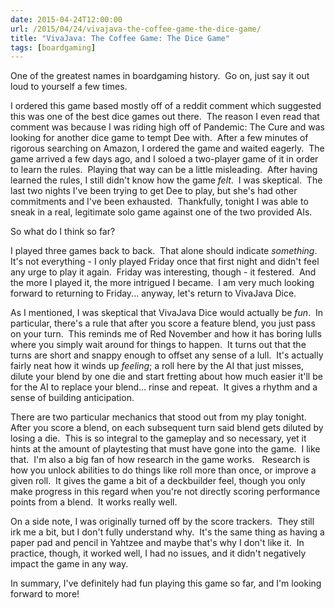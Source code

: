 ```yaml
---
date: 2015-04-24T12:00:00
url: /2015/04/24/vivajava-the-coffee-game-the-dice-game/
title: "VivaJava: The Coffee Game: The Dice Game"
tags: [boardgaming]
---
```


One of the greatest names in boardgaming history.  Go on, just say it out loud to yourself a few times.

I ordered this game based mostly off of a reddit comment which suggested this was one of the best dice games out there.  The reason I even read that comment was because I was riding high off of Pandemic: The Cure and was looking for another dice game to tempt Dee with.  After a few minutes of rigorous searching on Amazon, I ordered the game and waited eagerly.  The game arrived a few days ago, and I soloed a two-player game of it in order to learn the rules.  Playing that way can be a little misleading.  After having learned the rules, I still didn't know how the game <em>felt</em>.  I was skeptical.  The last two nights I've been trying to get Dee to play, but she's had other commitments and I've been exhausted.  Thankfully, tonight I was able to sneak in a real, legitimate solo game against one of the two provided AIs.

So what do I think so far?

I played three games back to back.  That alone should indicate <em>something</em>.  It's not everything - I only played Friday once that first night and didn't feel any urge to play it again.  Friday was interesting, though - it festered.  And the more I played it, the more intrigued I became.  I am very much looking forward to returning to Friday... anyway, let's return to VivaJava Dice.

As I mentioned, I was skeptical that VivaJava Dice would actually be <em>fun</em>.  In particular, there's a rule that after you score a feature blend, you just pass on your turn.  This reminds me of Red November and how it has boring lulls where you simply wait around for things to happen.  It turns out that the turns are short and snappy enough to offset any sense of a lull.  It's actually fairly neat how it winds up <em>feeling</em>; a roll here by the AI that just misses, dilute your blend by one die and start fretting about how much easier it'll be for the AI to replace your blend... rinse and repeat.  It gives a rhythm and a sense of building anticipation.

There are two particular mechanics that stood out from my play tonight.  After you score a blend, on each subsequent turn said blend gets diluted by losing a die.  This is so integral to the gameplay and so necessary, yet it hints at the amount of playtesting that must have gone into the game.  I like that.  I'm also a big fan of how research in the game works.   Research is how you unlock abilities to do things like roll more than once, or improve a given roll.  It gives the game a bit of a deckbuilder feel, though you only make progress in this regard when you're not directly scoring performance points from a blend.  It works really well.

On a side note, I was originally turned off by the score trackers.  They still irk me a bit, but I don't fully understand why.  It's the same thing as having a paper pad and pencil in Yahtzee and maybe that's why I don't like it.  In practice, though, it worked well, I had no issues, and it didn't negatively impact the game in any way.

In summary, I've definitely had fun playing this game so far, and I'm looking forward to more!